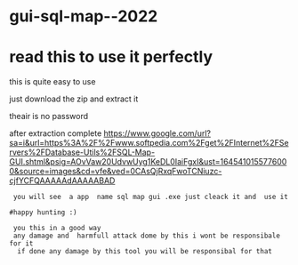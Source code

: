 # gui-sql-map--2022

# read this  to use it perfectly 

this is quite easy to use 

 just download the zip and extract it 
 
  theair is no password
  
   after extraction complete 
   https://www.google.com/url?sa=i&url=https%3A%2F%2Fwww.softpedia.com%2Fget%2FInternet%2FServers%2FDatabase-Utils%2FSQL-Map-GUI.shtml&psig=AOvVaw20UdvwUyg1KeDL0IaiFgxI&ust=1645410155776000&source=images&cd=vfe&ved=0CAsQjRxqFwoTCNiuzc-cjfYCFQAAAAAdAAAAABAD
   
     you will see  a app  name sql map gui .exe just cleack it and  use it 
    
    #happy hunting :)
    
     you this in a good way 
     any damage and  harmfull attack dome by this i wont be responsibale for it 
      if done any damage by this tool you will be responsibal for that 
